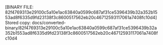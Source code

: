 [BINARY FILE: 82f4769313e29100c5a10e1ac63840a0599c687af31ce5396439b32a352b1553ad8f6335d9fd23138f3c8600517562eb20c46712593117061a7408fc10d4]
Stored copy: docs/converted-binary/82f4769313e29100c5a10e1ac63840a0599c687af31ce5396439b32a352b1553ad8f6335d9fd23138f3c8600517562eb20c46712593117061a7408fc10d4
